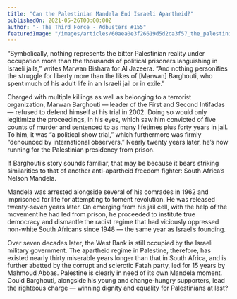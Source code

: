 ```yaml
---
title: "Can the Palestinian Mandela End Israeli Apartheid?"
publishedOn: 2021-05-26T00:00:00Z
author: "- The Third Force - Adbusters #155"
featuredImage: "/images/articles/60aea0e3f26619d5d2ca3f57_the_palestinian_mandela_600x780_1.gif"
---
```


“Symbolically, nothing represents the bitter Palestinian reality under occupation more than the thousands of political prisoners languishing in Israeli jails,” writes Marwan Bishara for Al Jazeera. “And nothing personifies the struggle for liberty more than the likes of [Marwan] Barghouti, who spent much of his adult life in an Israeli jail or in exile.”

Charged with multiple killings as well as belonging to a terrorist organization, Marwan Barghouti — leader of the First and Second Intifadas — refused to defend himself at his trial in 2002. Doing so would only legitimize the proceedings, in his eyes, which saw him convicted of five counts of murder and sentenced to as many lifetimes plus forty years in jail. To him, it was “a political show trial,” which furthermore was firmly “denounced by international observers.” Nearly twenty years later, he’s now running for the Palestinian presidency from prison.

If Barghouti’s story sounds familiar, that may be because it bears striking similarities to that of another anti-apartheid freedom fighter: South Africa’s Nelson Mandela.

Mandela was arrested alongside several of his comrades in 1962 and imprisoned for life for attempting to foment revolution. He was released twenty-seven years later. On emerging from his jail cell, with the help of the movement he had led from prison, he proceeded to institute true democracy and dismantle the racist regime that had viciously oppressed non-white South Africans since 1948 — the same year as Israel’s founding.

Over seven decades later, the West Bank is still occupied by the Israeli military government. The apartheid regime in Palestine, therefore, has existed nearly thirty miserable years longer than that in South Africa, and is further abetted by the corrupt and sclerotic Fatah party, led for 15 years by Mahmoud Abbas. Palestine is clearly in need of its own Mandela moment. Could Barghouti, alongside his young and change-hungry supporters, lead the righteous charge — winning dignity and equality for Palestinians at last?